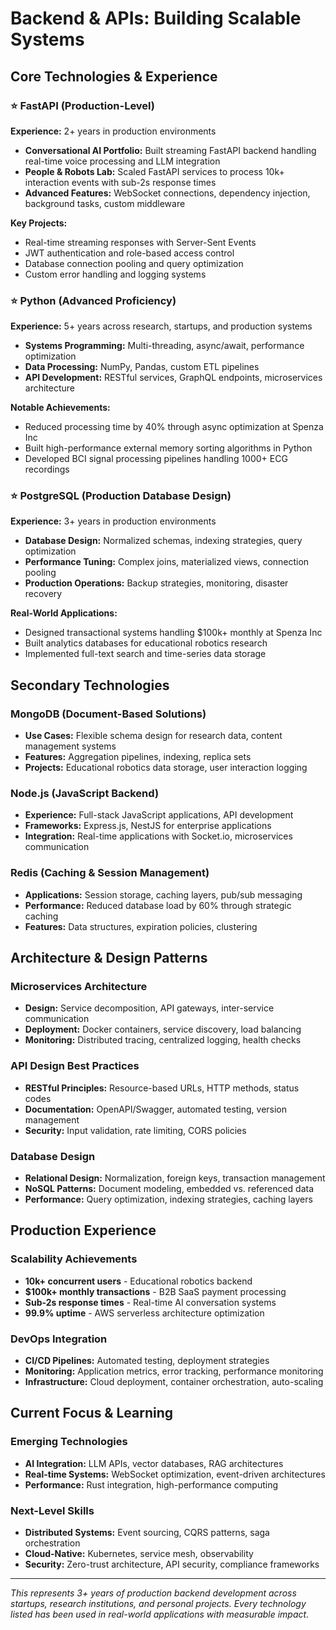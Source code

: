 # Backend & APIs: Building Scalable Systems

## Core Technologies & Experience

### ⭐ FastAPI (Production-Level)
**Experience:** 2+ years in production environments
- **Conversational AI Portfolio:** Built streaming FastAPI backend handling real-time voice processing and LLM integration
- **People & Robots Lab:** Scaled FastAPI services to process 10k+ interaction events with sub-2s response times
- **Advanced Features:** WebSocket connections, dependency injection, background tasks, custom middleware

**Key Projects:**
- Real-time streaming responses with Server-Sent Events
- JWT authentication and role-based access control
- Database connection pooling and query optimization
- Custom error handling and logging systems

### ⭐ Python (Advanced Proficiency)
**Experience:** 5+ years across research, startups, and production systems
- **Systems Programming:** Multi-threading, async/await, performance optimization
- **Data Processing:** NumPy, Pandas, custom ETL pipelines
- **API Development:** RESTful services, GraphQL endpoints, microservices architecture

**Notable Achievements:**
- Reduced processing time by 40% through async optimization at Spenza Inc
- Built high-performance external memory sorting algorithms in Python
- Developed BCI signal processing pipelines handling 1000+ ECG recordings

### ⭐ PostgreSQL (Production Database Design)
**Experience:** 3+ years in production environments
- **Database Design:** Normalized schemas, indexing strategies, query optimization
- **Performance Tuning:** Complex joins, materialized views, connection pooling
- **Production Operations:** Backup strategies, monitoring, disaster recovery

**Real-World Applications:**
- Designed transactional systems handling $100k+ monthly at Spenza Inc
- Built analytics databases for educational robotics research
- Implemented full-text search and time-series data storage

## Secondary Technologies

### MongoDB (Document-Based Solutions)
- **Use Cases:** Flexible schema design for research data, content management systems
- **Features:** Aggregation pipelines, indexing, replica sets
- **Projects:** Educational robotics data storage, user interaction logging

### Node.js (JavaScript Backend)
- **Experience:** Full-stack JavaScript applications, API development
- **Frameworks:** Express.js, NestJS for enterprise applications
- **Integration:** Real-time applications with Socket.io, microservices communication

### Redis (Caching & Session Management)
- **Applications:** Session storage, caching layers, pub/sub messaging
- **Performance:** Reduced database load by 60% through strategic caching
- **Features:** Data structures, expiration policies, clustering

## Architecture & Design Patterns

### Microservices Architecture
- **Design:** Service decomposition, API gateways, inter-service communication
- **Deployment:** Docker containers, service discovery, load balancing
- **Monitoring:** Distributed tracing, centralized logging, health checks

### API Design Best Practices
- **RESTful Principles:** Resource-based URLs, HTTP methods, status codes
- **Documentation:** OpenAPI/Swagger, automated testing, version management
- **Security:** Input validation, rate limiting, CORS policies

### Database Design
- **Relational Design:** Normalization, foreign keys, transaction management
- **NoSQL Patterns:** Document modeling, embedded vs. referenced data
- **Performance:** Query optimization, indexing strategies, caching layers

## Production Experience

### Scalability Achievements
- **10k+ concurrent users** - Educational robotics backend
- **$100k+ monthly transactions** - B2B SaaS payment processing
- **Sub-2s response times** - Real-time AI conversation systems
- **99.9% uptime** - AWS serverless architecture optimization

### DevOps Integration
- **CI/CD Pipelines:** Automated testing, deployment strategies
- **Monitoring:** Application metrics, error tracking, performance monitoring
- **Infrastructure:** Cloud deployment, container orchestration, auto-scaling

## Current Focus & Learning

### Emerging Technologies
- **AI Integration:** LLM APIs, vector databases, RAG architectures
- **Real-time Systems:** WebSocket optimization, event-driven architectures
- **Performance:** Rust integration, high-performance computing

### Next-Level Skills
- **Distributed Systems:** Event sourcing, CQRS patterns, saga orchestration
- **Cloud-Native:** Kubernetes, service mesh, observability
- **Security:** Zero-trust architecture, API security, compliance frameworks

---

*This represents 3+ years of production backend development across startups, research institutions, and personal projects. Every technology listed has been used in real-world applications with measurable impact.*